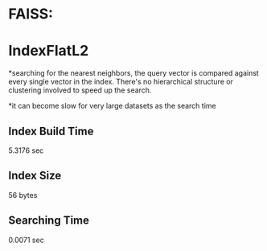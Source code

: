 # FAISS: 

# IndexFlatL2 
 *searching for the nearest neighbors, the query vector is compared against every single vector in the index. There's no hierarchical structure or clustering involved to speed up the search.
 
 *it can become slow for very large datasets as the search time 
 

## Index Build Time
5.3176 sec

## Index Size
56 bytes

## Searching Time
0.0071 sec

